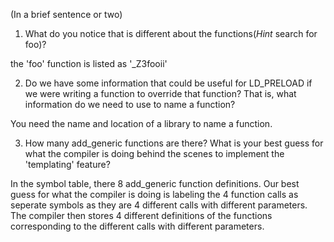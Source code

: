 (In a brief sentence or two)

1. What do you notice that is different about the functions(*Hint* search for foo)? 

the 'foo' function is listed as '_Z3fooii'

2. Do we have some information that could be useful for LD_PRELOAD if we were writing a function to override that function? That is, what information do we need to use to name a function?

You need the name and location of a library to name a function.

3. How many add_generic functions are there? What is your best guess for what the compiler is doing behind the scenes to implement the 'templating' feature?

In the symbol table, there 8 add_generic function definitions. Our best guess for what the compiler is doing is labeling the 4 function calls as seperate symbols as they are 4 different calls with different parameters. The compiler then stores 4 different definitions of the functions corresponding to the different calls with different parameters.
